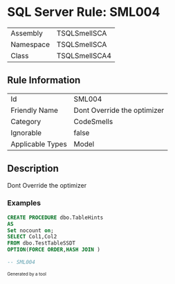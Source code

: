 # SQL Server Rule: SML004
  
|    |    |
|----|----|
| Assembly | TSQLSmellSCA |
| Namespace | TSQLSmellSCA |
| Class | TSQLSmellSCA4 |
  
## Rule Information
  
|    |    |
|----|----|
| Id | SML004 |
| Friendly Name | Dont Override the optimizer |
| Category | CodeSmells |
| Ignorable | false |
| Applicable Types | Model  |
  
## Description
  
Dont Override the optimizer
  
### Examples
  
```sql
CREATE PROCEDURE dbo.TableHints
AS
Set nocount on;
SELECT Col1,Col2
FROM dbo.TestTableSSDT
OPTION(FORCE ORDER,HASH JOIN )

-- SML004
```
  
<sub><sup>Generated by a tool</sup></sub>

